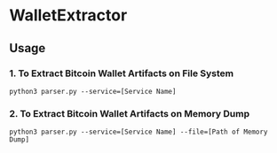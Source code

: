 # WalletExtractor


## Usage

### 1. To Extract Bitcoin Wallet Artifacts on File System
```
python3 parser.py --service=[Service Name]
```

### 2. To Extract Bitcoin Wallet Artifacts on Memory Dump
```
python3 parser.py --service=[Service Name] --file=[Path of Memory Dump]
```
